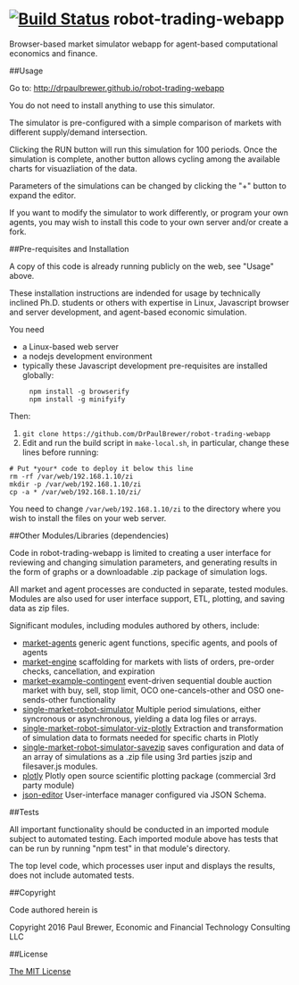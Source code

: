 [![Build Status](https://travis-ci.org/DrPaulBrewer/robot-trading-webapp.svg?branch=master)](https://travis-ci.org/DrPaulBrewer/robot-trading-webapp)
robot-trading-webapp
=======
Browser-based market simulator webapp for agent-based computational economics and finance.  

##Usage

Go to:    http://drpaulbrewer.github.io/robot-trading-webapp

You do not need to install anything to use this simulator.  

The simulator is pre-configured with a simple comparison of markets with different supply/demand intersection.  

Clicking the RUN button will run this simulation for 100 periods.  Once the simulation is complete, another button
allows cycling among the available charts for visuazliation of the data. 

Parameters of the simulations can be changed by clicking the "+" button to expand the editor.

If you want to modify the simulator to work differently, or program your own agents, you may wish to 
install this code to your own server and/or create a fork.

##Pre-requisites and Installation

A copy of this code is already running publicly on the web, see "Usage" above.  

These installation instructions are indended for usage by technically inclined Ph.D. students or others with expertise
in Linux, Javascript browser and server development, and agent-based economic simulation.

You need

* a Linux-based web server
* a nodejs development environment 
* typically these Javascript development pre-requisites are installed globally:
```
     npm install -g browserify
     npm install -g minifyify
```
Then:

1. `git clone https://github.com/DrPaulBrewer/robot-trading-webapp`
2. Edit and run the build script in `make-local.sh`, in particular, change these lines before running:
```
# Put *your* code to deploy it below this line
rm -rf /var/web/192.168.1.10/zi
mkdir -p /var/web/192.168.1.10/zi
cp -a * /var/web/192.168.1.10/zi/
```
You need to change `/var/web/192.168.1.10/zi` to the directory where you wish to install the files on your web server.

##Other Modules/Libraries (dependencies)

Code in robot-trading-webapp is limited to creating a user interface for reviewing and changing simulation parameters, 
and generating results in the form of graphs or a downloadable .zip package of simulation logs.

All market and agent processes are conducted in separate, tested modules.  Modules are also used for user interface support,
ETL, plotting, and saving data as zip files.  

Significant modules, including modules authored by others, include:

* [market-agents](https://www.npmjs.com/package/market-agents) generic agent functions, specific agents, and pools of agents
* [market-engine](https://www.npmjs.com/package/market-engine) scaffolding for markets with lists of orders, pre-order checks, cancellation, and expiration
* [market-example-contingent](https://www.npmjs.com/package/market-example-contingent) event-driven sequential double auction market with buy, sell, stop limit, OCO one-cancels-other and OSO one-sends-other functionality
* [single-market-robot-simulator](https://www.npmjs.com/package/single-market-robot-simulator) Multiple period simulations, either syncronous or asynchronous, yielding a data log files or arrays.
* [single-market-robot-simulator-viz-plotly](https://www.npmjs.com/package/single-market-robot-simulator-viz-plotly) Extraction and transformation of simulation data to formats needed for specific charts in Plotly
* [single-market-robot-simulator-savezip](https://www.npmjs.com/package/single-market-robot-simulator-savezip) saves configuration and data of an array of simulations as a .zip file using 3rd parties jszip and filesaver.js modules.
* [plotly](https://www.npmjs.com/package/plotly.js) Plotly open source scientific plotting package (commercial 3rd party module)
* [json-editor](https://www.npmjs.com/package/json-editor) User-interface manager configured via JSON Schema. 


##Tests

All important functionality should be conducted in an imported module subject to automated testing.
Each imported module above has tests that can be run by running "npm test" in that module's directory.

The top level code, which processes user input and displays the results, does not include automated tests.

##Copyright

Code authored herein is 

Copyright 2016 Paul Brewer, Economic and Financial Technology Consulting LLC

##License

[The MIT License](https://github.com/DrPaulBrewer/robot-trading-webapp/blob/master/LICENSE.md)

